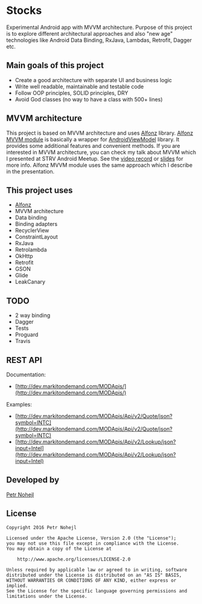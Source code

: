 Stocks
======

Experimental Android app with MVVM architecture. Purpose of this project is to explore different architectural approaches and also "new age" technologies like Android Data Binding, RxJava, Lambdas, Retrofit, Dagger etc.


Main goals of this project
--------------------------

* Create a good architecture with separate UI and business logic
* Write well readable, maintainable and testable code
* Follow OOP principles, SOLID principles, DRY
* Avoid God classes (no way to have a class with 500+ lines)


MVVM architecture
-----------------

This project is based on MVVM architecture and uses [Alfonz](https://github.com/petrnohejl/Alfonz) library. [Alfonz MVVM module](https://github.com/petrnohejl/Alfonz/tree/master/alfonz-mvvm) is basically a wrapper for [AndroidViewModel](https://github.com/inloop/AndroidViewModel) library. It provides some additional features and convenient methods. If you are interested in MVVM architecture, you can check my talk about MVVM which I presented at STRV Android Meetup. See the [video record](https://www.youtube.com/watch?v=vnBmdKkMLZw) or [slides](https://speakerdeck.com/petrnohejl/mvvm-architecture-on-android) for more info. Alfonz MVVM module uses the same approach which I describe in the presentation.


This project uses
-----------------

* [Alfonz](https://github.com/petrnohejl/Alfonz)
* MVVM architecture
* Data binding
* Binding adapters
* RecyclerView
* ConstraintLayout
* RxJava
* Retrolambda
* OkHttp
* Retrofit
* GSON
* Glide
* LeakCanary


TODO
----

* 2 way binding
* Dagger
* Tests
* Proguard
* Travis


REST API
--------

Documentation:

* [http://dev.markitondemand.com/MODApis/](http://dev.markitondemand.com/MODApis/)

Examples:

* [http://dev.markitondemand.com/MODApis/Api/v2/Quote/json?symbol=INTC](http://dev.markitondemand.com/MODApis/Api/v2/Quote/json?symbol=INTC)
* [http://dev.markitondemand.com/MODApis/Api/v2/Lookup/json?input=Intel](http://dev.markitondemand.com/MODApis/Api/v2/Lookup/json?input=Intel)


Developed by
------------

[Petr Nohejl](http://petrnohejl.cz)


License
-------

    Copyright 2016 Petr Nohejl

    Licensed under the Apache License, Version 2.0 (the "License");
    you may not use this file except in compliance with the License.
    You may obtain a copy of the License at

        http://www.apache.org/licenses/LICENSE-2.0

    Unless required by applicable law or agreed to in writing, software
    distributed under the License is distributed on an "AS IS" BASIS,
    WITHOUT WARRANTIES OR CONDITIONS OF ANY KIND, either express or implied.
    See the License for the specific language governing permissions and
    limitations under the License.
